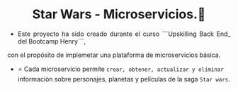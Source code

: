  <h1 align="center">Star Wars - Microservicios.🌌 </h1>


* <p align = "justify"> Este proyecto ha sido creado durante el curso ```Upskilling Back End_ del Bootcamp Henry```, 
con el propósito de implemetar una plataforma de microservicios básica. 
</p>

* ⭐ Cada microservicio permite ```crear, obtener, actualizar y eliminar``` información sobre personajes, planetas
y películas de la saga ```Star wars```.

 <br />
